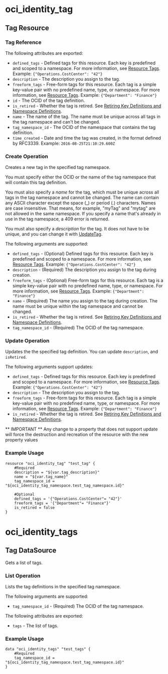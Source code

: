 # oci_identity_tag

## Tag Resource

### Tag Reference

The following attributes are exported:

* `defined_tags` - Defined tags for this resource. Each key is predefined and scoped to a namespace. For more information, see [Resource Tags](https://docs.us-phoenix-1.oraclecloud.com/Content/General/Concepts/resourcetags.htm). Example: `{"Operations.CostCenter": "42"}` 
* `description` - The description you assign to the tag.
* `freeform_tags` - Free-form tags for this resource. Each tag is a simple key-value pair with no predefined name, type, or namespace. For more information, see [Resource Tags](https://docs.us-phoenix-1.oraclecloud.com/Content/General/Concepts/resourcetags.htm). Example: `{"Department": "Finance"}` 
* `id` - The OCID of the tag definition.
* `is_retired` - Whether the tag is retired. See [Retiring Key Definitions and Namespace Definitions](https://docs.us-phoenix-1.oraclecloud.com/Content/Identity/Concepts/taggingoverview.htm#Retiring). 
* `name` - The name of the tag. The name must be unique across all tags in the tag namespace and can't be changed. 
* `tag_namespace_id` - The OCID of the namespace that contains the tag definition.
* `time_created` - Date and time the tag was created, in the format defined by RFC3339. Example: `2016-08-25T21:10:29.600Z` 



### Create Operation
Creates a new tag in the specified tag namespace.

You must specify either the OCID or the name of the tag namespace that will contain this tag definition.

You must also specify a *name* for the tag, which must be unique across all tags in the tag namespace
and cannot be changed. The name can contain any ASCII character except the space (_) or period (.) characters.
Names are case insensitive. That means, for example, "myTag" and "mytag" are not allowed in the same namespace.
If you specify a name that's already in use in the tag namespace, a 409 error is returned.

You must also specify a *description* for the tag.
It does not have to be unique, and you can change it with
[UpdateTag](https://docs.us-phoenix-1.oraclecloud.com/api/#/en/tagging/20170901/Tag/UpdateTag).


The following arguments are supported:

* `defined_tags` - (Optional) Defined tags for this resource. Each key is predefined and scoped to a namespace. For more information, see [Resource Tags](https://docs.us-phoenix-1.oraclecloud.com/Content/General/Concepts/resourcetags.htm). Example: `{"Operations.CostCenter": "42"}` 
* `description` - (Required) The description you assign to the tag during creation.
* `freeform_tags` - (Optional) Free-form tags for this resource. Each tag is a simple key-value pair with no predefined name, type, or namespace. For more information, see [Resource Tags](https://docs.us-phoenix-1.oraclecloud.com/Content/General/Concepts/resourcetags.htm). Example: `{"Department": "Finance"}` 
* `name` - (Required) The name you assign to the tag during creation. The name must be unique within the tag namespace and cannot be changed. 
* `is_retired` - Whether the tag is retired. See [Retiring Key Definitions and Namespace Definitions](https://docs.us-phoenix-1.oraclecloud.com/Content/Identity/Concepts/taggingoverview.htm#Retiring). 
* `tag_namespace_id` - (Required) The OCID of the tag namespace. 


### Update Operation
Updates the the specified tag definition. You can update `description`, and `isRetired`.


The following arguments support updates:
* `defined_tags` - Defined tags for this resource. Each key is predefined and scoped to a namespace. For more information, see [Resource Tags](https://docs.us-phoenix-1.oraclecloud.com/Content/General/Concepts/resourcetags.htm). Example: `{"Operations.CostCenter": "42"}` 
* `description` - The description you assign to the tag.
* `freeform_tags` - Free-form tags for this resource. Each tag is a simple key-value pair with no predefined name, type, or namespace. For more information, see [Resource Tags](https://docs.us-phoenix-1.oraclecloud.com/Content/General/Concepts/resourcetags.htm). Example: `{"Department": "Finance"}` 
* `is_retired` - Whether the tag is retired. See [Retiring Key Definitions and Namespace Definitions](https://docs.us-phoenix-1.oraclecloud.com/Content/Identity/Concepts/taggingoverview.htm#Retiring). 


** IMPORTANT **
Any change to a property that does not support update will force the destruction and recreation of the resource with the new property values

### Example Usage

```hcl
resource "oci_identity_tag" "test_tag" {
	#Required
	description = "${var.tag_description}"
	name = "${var.tag_name}"
	tag_namespace_id = "${oci_identity_tag_namespace.test_tag_namespace.id}"

	#Optional
	defined_tags = '{"Operations.CostCenter"= "42"}'
	freeform_tags = '{"Department"= "Finance"}'
	is_retired = false
}
```

# oci_identity_tags

## Tag DataSource

Gets a list of tags.

### List Operation
Lists the tag definitions in the specified tag namespace.

The following arguments are supported:

* `tag_namespace_id` - (Required) The OCID of the tag namespace. 


The following attributes are exported:

* `tags` - The list of tags.

### Example Usage

```hcl
data "oci_identity_tags" "test_tags" {
	#Required
	tag_namespace_id = "${oci_identity_tag_namespace.test_tag_namespace.id}"
}
```
